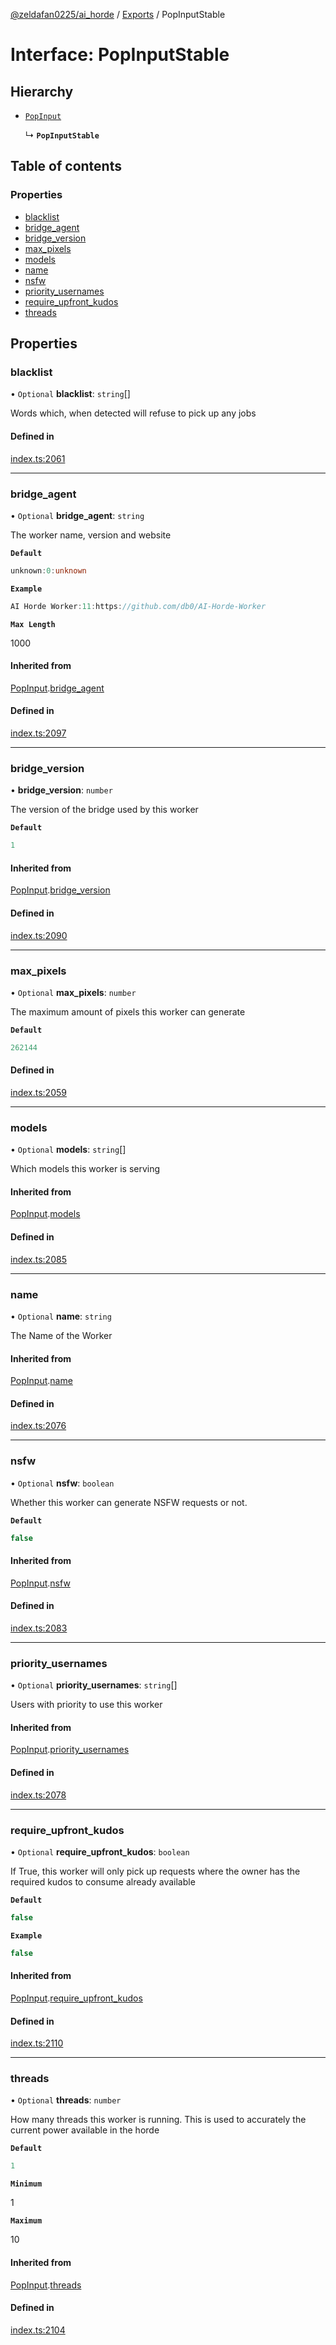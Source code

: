[@zeldafan0225/ai_horde](../README.md) / [Exports](../modules.md) / PopInputStable

# Interface: PopInputStable

## Hierarchy

- [`PopInput`](PopInput.md)

  ↳ **`PopInputStable`**

## Table of contents

### Properties

- [blacklist](PopInputStable.md#blacklist)
- [bridge\_agent](PopInputStable.md#bridge_agent)
- [bridge\_version](PopInputStable.md#bridge_version)
- [max\_pixels](PopInputStable.md#max_pixels)
- [models](PopInputStable.md#models)
- [name](PopInputStable.md#name)
- [nsfw](PopInputStable.md#nsfw)
- [priority\_usernames](PopInputStable.md#priority_usernames)
- [require\_upfront\_kudos](PopInputStable.md#require_upfront_kudos)
- [threads](PopInputStable.md#threads)

## Properties

### blacklist

• `Optional` **blacklist**: `string`[]

Words which, when detected will refuse to pick up any jobs

#### Defined in

[index.ts:2061](https://github.com/ZeldaFan0225/ai_horde/blob/a3ac80c/index.ts#L2061)

___

### bridge\_agent

• `Optional` **bridge\_agent**: `string`

The worker name, version and website

**`Default`**

```ts
unknown:0:unknown
```

**`Example`**

```ts
AI Horde Worker:11:https://github.com/db0/AI-Horde-Worker
```

**`Max Length`**

1000

#### Inherited from

[PopInput](PopInput.md).[bridge_agent](PopInput.md#bridge_agent)

#### Defined in

[index.ts:2097](https://github.com/ZeldaFan0225/ai_horde/blob/a3ac80c/index.ts#L2097)

___

### bridge\_version

• **bridge\_version**: `number`

The version of the bridge used by this worker

**`Default`**

```ts
1
```

#### Inherited from

[PopInput](PopInput.md).[bridge_version](PopInput.md#bridge_version)

#### Defined in

[index.ts:2090](https://github.com/ZeldaFan0225/ai_horde/blob/a3ac80c/index.ts#L2090)

___

### max\_pixels

• `Optional` **max\_pixels**: `number`

The maximum amount of pixels this worker can generate

**`Default`**

```ts
262144
```

#### Defined in

[index.ts:2059](https://github.com/ZeldaFan0225/ai_horde/blob/a3ac80c/index.ts#L2059)

___

### models

• `Optional` **models**: `string`[]

Which models this worker is serving

#### Inherited from

[PopInput](PopInput.md).[models](PopInput.md#models)

#### Defined in

[index.ts:2085](https://github.com/ZeldaFan0225/ai_horde/blob/a3ac80c/index.ts#L2085)

___

### name

• `Optional` **name**: `string`

The Name of the Worker

#### Inherited from

[PopInput](PopInput.md).[name](PopInput.md#name)

#### Defined in

[index.ts:2076](https://github.com/ZeldaFan0225/ai_horde/blob/a3ac80c/index.ts#L2076)

___

### nsfw

• `Optional` **nsfw**: `boolean`

Whether this worker can generate NSFW requests or not.

**`Default`**

```ts
false
```

#### Inherited from

[PopInput](PopInput.md).[nsfw](PopInput.md#nsfw)

#### Defined in

[index.ts:2083](https://github.com/ZeldaFan0225/ai_horde/blob/a3ac80c/index.ts#L2083)

___

### priority\_usernames

• `Optional` **priority\_usernames**: `string`[]

Users with priority to use this worker

#### Inherited from

[PopInput](PopInput.md).[priority_usernames](PopInput.md#priority_usernames)

#### Defined in

[index.ts:2078](https://github.com/ZeldaFan0225/ai_horde/blob/a3ac80c/index.ts#L2078)

___

### require\_upfront\_kudos

• `Optional` **require\_upfront\_kudos**: `boolean`

If True, this worker will only pick up requests where the owner has the required kudos to consume already available

**`Default`**

```ts
false
```

**`Example`**

```ts
false
```

#### Inherited from

[PopInput](PopInput.md).[require_upfront_kudos](PopInput.md#require_upfront_kudos)

#### Defined in

[index.ts:2110](https://github.com/ZeldaFan0225/ai_horde/blob/a3ac80c/index.ts#L2110)

___

### threads

• `Optional` **threads**: `number`

How many threads this worker is running. This is used to accurately the current power available in the horde

**`Default`**

```ts
1
```

**`Minimum`**

1

**`Maximum`**

10

#### Inherited from

[PopInput](PopInput.md).[threads](PopInput.md#threads)

#### Defined in

[index.ts:2104](https://github.com/ZeldaFan0225/ai_horde/blob/a3ac80c/index.ts#L2104)
